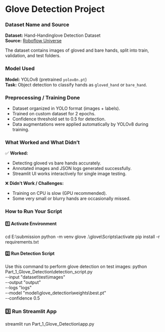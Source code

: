 # Glove Detection Project

### Dataset Name and Source
**Dataset:** Hand-Handinglove Detection Dataset  
**Source:** [Roboflow Universe](https://universe.roboflow.com/detr-cjz4w/hand-handinglove-detection)  

The dataset contains images of gloved and bare hands, split into train, validation, and test folders.

### Model Used
**Model:** YOLOv8 (pretrained `yolov8n.pt`)  
**Task:** Object detection to classify hands as `gloved_hand` or `bare_hand`.

### Preprocessing / Training Done
- Dataset organized in YOLO format (images + labels).  
- Trained on custom dataset for 2 epochs.  
- Confidence threshold set to 0.5 for detection.  
- Data augmentations were applied automatically by YOLOv8 during training.

### What Worked and What Didn’t
✅ **Worked:**  
- Detecting gloved vs bare hands accurately.  
- Annotated images and JSON logs generated successfully.  
- Streamlit UI works interactively for single image testing.  

❌ **Didn’t Work / Challenges:**  
- Training on CPU is slow (GPU recommended).  
- Some very small or blurry hands are occasionally missed.

### How to Run Your Script

#### 1️⃣ Activate Environment

cd E:\submission
python -m venv glove
.\glove\Scripts\activate
pip install -r requirements.txt

#### 2️⃣ Run Detection Script

Use this command to perform glove detection on test images:
python Part_1_Glove_Detection\detection_script.py \
--input "dataset\test\images" \
--output "output" \
--logs "logs" \
--model "model\glove_detection\weights\best.pt" \
--confidence 0.5

### 3️⃣ Run Streamlit App
streamlit run Part_1_Glove_Detection\app.py

